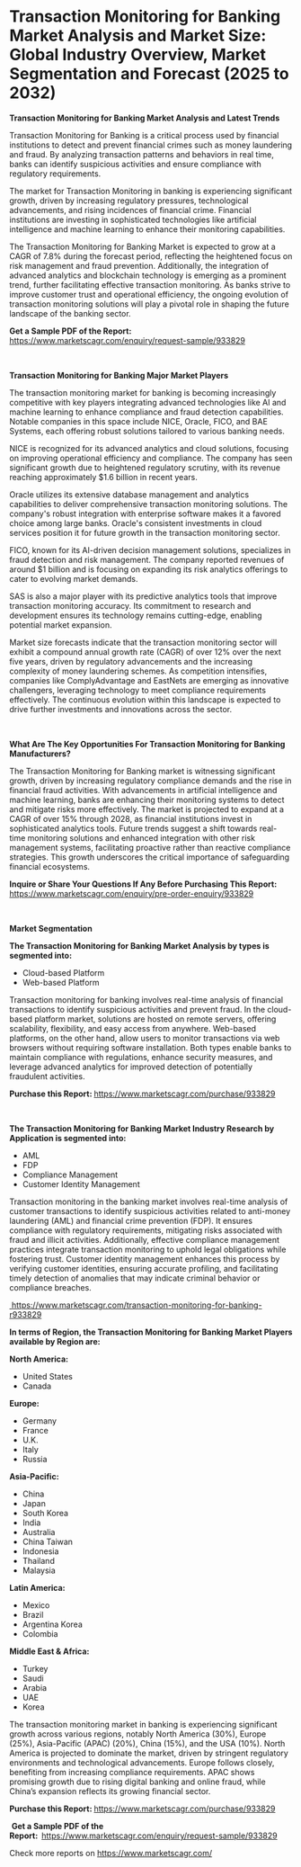 <p><h1>Transaction Monitoring for Banking Market Analysis and Market Size: Global Industry Overview, Market Segmentation and Forecast (2025 to 2032)</h1></p><p><strong>Transaction Monitoring for Banking Market Analysis and Latest Trends</strong></p>
<p><p>Transaction Monitoring for Banking is a critical process used by financial institutions to detect and prevent financial crimes such as money laundering and fraud. By analyzing transaction patterns and behaviors in real time, banks can identify suspicious activities and ensure compliance with regulatory requirements. </p><p>The market for Transaction Monitoring in banking is experiencing significant growth, driven by increasing regulatory pressures, technological advancements, and rising incidences of financial crime. Financial institutions are investing in sophisticated technologies like artificial intelligence and machine learning to enhance their monitoring capabilities. </p><p>The Transaction Monitoring for Banking Market is expected to grow at a CAGR of 7.8% during the forecast period, reflecting the heightened focus on risk management and fraud prevention. Additionally, the integration of advanced analytics and blockchain technology is emerging as a prominent trend, further facilitating effective transaction monitoring. As banks strive to improve customer trust and operational efficiency, the ongoing evolution of transaction monitoring solutions will play a pivotal role in shaping the future landscape of the banking sector.</p></p>
<p><strong>Get a Sample PDF of the Report:&nbsp;</strong> <a href="https://www.marketscagr.com/enquiry/request-sample/933829?utm_campaign=2940&utm_medium=2&utm_source=Github&utm_content=ia&utm_term=07032025&utm_id=transaction-monitoring-for-banking">https://www.marketscagr.com/enquiry/request-sample/933829</a></p>
<p>&nbsp;</p>
<p><strong>Transaction Monitoring for Banking Major Market Players</strong></p>
<p><p>The transaction monitoring market for banking is becoming increasingly competitive with key players integrating advanced technologies like AI and machine learning to enhance compliance and fraud detection capabilities. Notable companies in this space include NICE, Oracle, FICO, and BAE Systems, each offering robust solutions tailored to various banking needs.</p><p>NICE is recognized for its advanced analytics and cloud solutions, focusing on improving operational efficiency and compliance. The company has seen significant growth due to heightened regulatory scrutiny, with its revenue reaching approximately $1.6 billion in recent years.</p><p>Oracle utilizes its extensive database management and analytics capabilities to deliver comprehensive transaction monitoring solutions. The company's robust integration with enterprise software makes it a favored choice among large banks. Oracle's consistent investments in cloud services position it for future growth in the transaction monitoring sector.</p><p>FICO, known for its AI-driven decision management solutions, specializes in fraud detection and risk management. The company reported revenues of around $1 billion and is focusing on expanding its risk analytics offerings to cater to evolving market demands.</p><p>SAS is also a major player with its predictive analytics tools that improve transaction monitoring accuracy. Its commitment to research and development ensures its technology remains cutting-edge, enabling potential market expansion.</p><p>Market size forecasts indicate that the transaction monitoring sector will exhibit a compound annual growth rate (CAGR) of over 12% over the next five years, driven by regulatory advancements and the increasing complexity of money laundering schemes. As competition intensifies, companies like ComplyAdvantage and EastNets are emerging as innovative challengers, leveraging technology to meet compliance requirements effectively. The continuous evolution within this landscape is expected to drive further investments and innovations across the sector.</p></p>
<p>&nbsp;</p>
<p><strong>What Are The Key Opportunities For Transaction Monitoring for Banking Manufacturers?</strong></p>
<p><p>The Transaction Monitoring for Banking market is witnessing significant growth, driven by increasing regulatory compliance demands and the rise in financial fraud activities. With advancements in artificial intelligence and machine learning, banks are enhancing their monitoring systems to detect and mitigate risks more effectively. The market is projected to expand at a CAGR of over 15% through 2028, as financial institutions invest in sophisticated analytics tools. Future trends suggest a shift towards real-time monitoring solutions and enhanced integration with other risk management systems, facilitating proactive rather than reactive compliance strategies. This growth underscores the critical importance of safeguarding financial ecosystems.</p></p>
<p><strong>Inquire or Share Your Questions If Any Before Purchasing This Report:</strong> <a href="https://www.marketscagr.com/enquiry/pre-order-enquiry/933829?utm_campaign=2940&utm_medium=2&utm_source=Github&utm_content=ia&utm_term=07032025&utm_id=transaction-monitoring-for-banking">https://www.marketscagr.com/enquiry/pre-order-enquiry/933829</a></p>
<p>&nbsp;</p>
<p><strong>Market Segmentation</strong></p>
<p><strong>The Transaction Monitoring for Banking Market Analysis by types is segmented into:</strong></p>
<p><ul><li>Cloud-based Platform</li><li>Web-based Platform</li></ul></p>
<p><p>Transaction monitoring for banking involves real-time analysis of financial transactions to identify suspicious activities and prevent fraud. In the cloud-based platform market, solutions are hosted on remote servers, offering scalability, flexibility, and easy access from anywhere. Web-based platforms, on the other hand, allow users to monitor transactions via web browsers without requiring software installation. Both types enable banks to maintain compliance with regulations, enhance security measures, and leverage advanced analytics for improved detection of potentially fraudulent activities.</p></p>
<p><strong>Purchase this Report:&nbsp;</strong><a href="https://www.marketscagr.com/purchase/933829?utm_campaign=2940&utm_medium=2&utm_source=Github&utm_content=ia&utm_term=07032025&utm_id=transaction-monitoring-for-banking">https://www.marketscagr.com/purchase/933829</a></p>
<p>&nbsp;</p>
<p><strong>The Transaction Monitoring for Banking Market Industry Research by Application is segmented into:</strong></p>
<p><ul><li>AML</li><li>FDP</li><li>Compliance Management</li><li>Customer Identity Management</li></ul></p>
<p><p>Transaction monitoring in the banking market involves real-time analysis of customer transactions to identify suspicious activities related to anti-money laundering (AML) and financial crime prevention (FDP). It ensures compliance with regulatory requirements, mitigating risks associated with fraud and illicit activities. Additionally, effective compliance management practices integrate transaction monitoring to uphold legal obligations while fostering trust. Customer identity management enhances this process by verifying customer identities, ensuring accurate profiling, and facilitating timely detection of anomalies that may indicate criminal behavior or compliance breaches.</p></p>
<p><a href="https://www.marketscagr.com/transaction-monitoring-for-banking-r933829?utm_campaign=2940&utm_medium=2&utm_source=Github&utm_content=ia&utm_term=07032025&utm_id=transaction-monitoring-for-banking">&nbsp;https://www.marketscagr.com/transaction-monitoring-for-banking-r933829</a></p>
<p><strong>In terms of Region, the Transaction Monitoring for Banking Market Players available by Region are:</strong></p>
<p>
    <p> <strong> North America: </strong>
        <ul>
            <li>United States</li>
            <li>Canada</li>
        </ul>
        </p> 
    <p> <strong> Europe: </strong>
        <ul>
            <li>Germany</li>
            <li>France</li>
            <li>U.K.</li>
            <li>Italy</li>
            <li>Russia</li>
        </ul>
        </p> 
    <p> <strong> Asia-Pacific: </strong>
        <ul>
            <li>China</li>
            <li>Japan</li>
            <li>South Korea</li>
            <li>India</li>
            <li>Australia</li>
            <li>China Taiwan</li>
            <li>Indonesia</li>
            <li>Thailand</li>
            <li>Malaysia</li>
        </ul>
        </p> 
    <p> <strong> Latin America: </strong>
        <ul>
            <li>Mexico</li>
            <li>Brazil</li>
            <li>Argentina Korea</li>
            <li>Colombia</li>
        </ul>
        </p> 
    <p> <strong> Middle East & Africa: </strong>
        <ul>
            <li>Turkey</li>
            <li>Saudi</li>
            <li>Arabia</li>
            <li>UAE</li>
            <li>Korea</li>
        </ul>
    </p>
    </p>
<p><p>The transaction monitoring market in banking is experiencing significant growth across various regions, notably North America (30%), Europe (25%), Asia-Pacific (APAC) (20%), China (15%), and the USA (10%). North America is projected to dominate the market, driven by stringent regulatory environments and technological advancements. Europe follows closely, benefiting from increasing compliance requirements. APAC shows promising growth due to rising digital banking and online fraud, while China’s expansion reflects its growing financial sector.</p></p>
<p><strong>Purchase this Report: </strong><a href="https://www.marketscagr.com/purchase/933829?utm_campaign=2940&utm_medium=2&utm_source=Github&utm_content=ia&utm_term=07032025&utm_id=transaction-monitoring-for-banking">https://www.marketscagr.com/purchase/933829</a></p>
<p>&nbsp;<strong>Get a Sample PDF of the Report:&nbsp;&nbsp;</strong><a href="https://www.marketscagr.com/enquiry/request-sample/933829?utm_campaign=2940&utm_medium=2&utm_source=Github&utm_content=ia&utm_term=07032025&utm_id=transaction-monitoring-for-banking">https://www.marketscagr.com/enquiry/request-sample/933829</a></p>
<p><strong></strong></p>
<p>Check more reports on <a href="https://www.marketscagr.com/?utm_campaign=2940&utm_medium=2&utm_source=Github&utm_content=ia&utm_term=07032025&utm_id=transaction-monitoring-for-banking">https://www.marketscagr.com/</a></p>